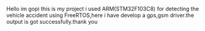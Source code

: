 Hello im gopi this is my project i used ARM(STM32F103C8) for detecting the vehicle accident using FreeRTOS,here i have develop a gps,gsm driver.the output is got successfully.thank you
